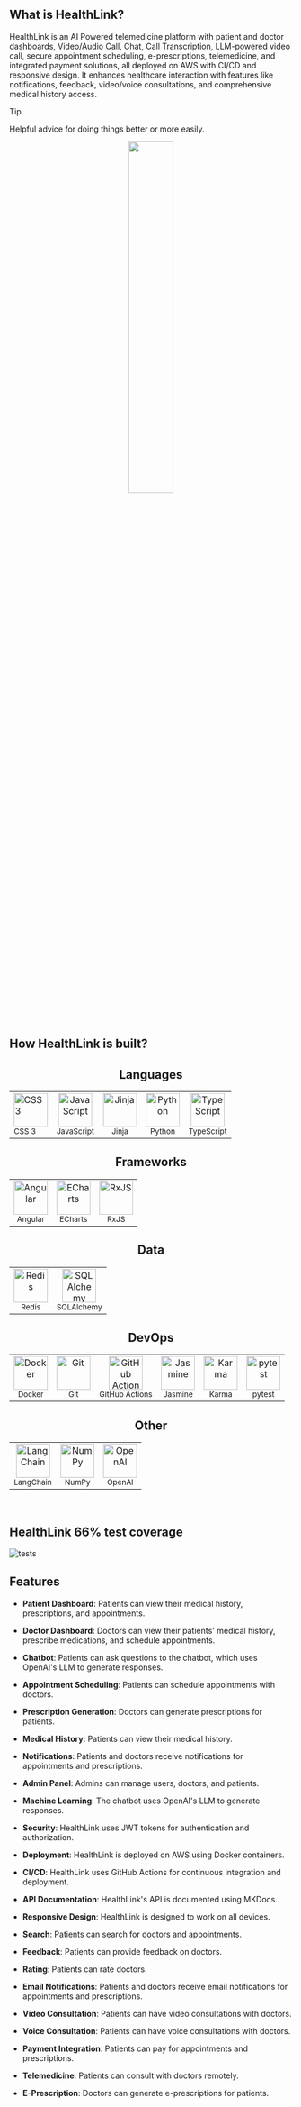 ## What is HealthLink?

HealthLink is an AI Powered telemedicine platform with patient and doctor dashboards, Video/Audio Call, Chat, Call Transcription, LLM-powered video call, secure appointment scheduling, e-prescriptions, telemedicine, and integrated payment solutions, all deployed on AWS with CI/CD and responsive design. It enhances healthcare interaction with features like notifications, feedback, video/voice consultations, and comprehensive medical history access.

> [!TIP]
> Helpful advice for doing things better or more easily.

<p align="center">
<img src="https://github.com/HealthLink-Fyp/HealthLink/assets/69955157/42304076-4b3c-49bd-a648-a2ae7987e22c" data-canonical-src="https://github.com/HealthLink-Fyp/HealthLink/assets/69955157/42304076-4b3c-49bd-a648-a2ae7987e22c" width="40%"/>
</p>

  
## How HealthLink is built?

<div align="center">
  
## Languages
<table><tr>
  <td align=''>
  <img width='60' height='60' src='https://img.stackshare.io/service/6727/css.png' alt='CSS 3'>
  <br>
  <sub>CSS 3</sub>
  <br>
  <sub></sub>
</td>

<td align='center'>
  <img width='60' height='60' src='https://img.stackshare.io/service/1209/javascript.jpeg' alt='JavaScript'>
  <br>
  <sub>JavaScript</sub>
  <br>
  <sub></sub>
</td>

<td align='center'>
  <img width='60' height='60' src='https://img.stackshare.io/service/2303/New_Project__20_.png' alt='Jinja'>
  <br>
  <sub>Jinja</sub>
  <br>
  <sub></sub>
</td>

<td align='center'>
  <img width='60' height='60' src='https://img.stackshare.io/service/993/pUBY5pVj.png' alt='Python'>
  <br>
  <sub>Python</sub>
  <br>
  <sub></sub>
</td>

<td align='center'>
  <img width='60' height='60' src='https://img.stackshare.io/service/1612/bynNY5dJ.jpg' alt='TypeScript'>
  <br>
  <sub>TypeScript</sub>
  <br>
  <sub></sub>
</td>

</tr>
</table>

## Frameworks
<table><tr>
  <td align='center'>
  <img width='60' height='60' src='https://img.stackshare.io/service/3745/cb8U-gL6_400x400.jpg' alt='Angular'>
  <br>
  <sub>Angular</sub>
  <br>
  <sub></sub>
</td>

<td align='center'>
  <img width='60' height='60' src='https://img.stackshare.io/service/4230/aSzYQa43_400x400.jpg' alt='ECharts'>
  <br>
  <sub>ECharts</sub>
  <br>
  <sub></sub>
</td>

<td align='center'>
  <img width='60' height='60' src='https://img.stackshare.io/service/1796/984368.png' alt='RxJS'>
  <br>
  <sub>RxJS</sub>
  <br>
  <sub></sub>
</td>

</tr>
</table>

## Data
<table><tr>
  <td align='center'>
  <img width='60' height='60' src='https://img.stackshare.io/service/1031/default_cbce472cd134adc6688572f999e9122b9657d4ba.png' alt='Redis'>
  <br>
  <sub>Redis</sub>
  <br>
  <sub></sub>
</td>

<td align='center'>
  <img width='60' height='60' src='https://img.stackshare.io/service/1839/q5uAkmy7.png' alt='SQLAlchemy'>
  <br>
  <sub>SQLAlchemy</sub>
  <br>
  <sub></sub>
</td>

</tr>
</table>

## DevOps
<table><tr>
  <td align='center'>
  <img width='60' height='60' src='https://img.stackshare.io/service/586/n4u37v9t_400x400.png' alt='Docker'>
  <br>
  <sub>Docker</sub>
  <br>
  <sub></sub>
</td>

<td align='center'>
  <img width='60' height='60' src='https://img.stackshare.io/service/1046/git.png' alt='Git'>
  <br>
  <sub>Git</sub>
  <br>
  <sub></sub>
</td>

<td align='center'>
  <img width='60' height='60' src='https://img.stackshare.io/service/11563/actions.png' alt='GitHub Actions'>
  <br>
  <sub>GitHub Actions</sub>
  <br>
  <sub></sub>
</td>


<td align='center'>
  <img width='60' height='60' src='https://img.stackshare.io/service/831/7c0b595409af531b9cdeb07f8c513e8b.png' alt='Jasmine'>
  <br>
  <sub>Jasmine</sub>
  <br>
  <sub></sub>
</td>

<td align='center'>
  <img width='60' height='60' src='https://img.stackshare.io/service/1420/TidYGd6a.png' alt='Karma'>
  <br>
  <sub>Karma</sub>
  <br>
  <sub></sub>
</td>

<td align='center'>
  <img width='60' height='60' src='https://img.stackshare.io/service/4586/Lu99Qe0Z_400x400.png' alt='pytest'>
  <br>
  <sub>pytest</sub>
  <br>
  <sub></sub>
</td>

</tr>
</table>

## Other
<table><tr>
  <td align='center'>
  <img width='60' height='60' src='https://img.stackshare.io/service/48790/default_5b6c6b73f1ff3775c85d2a1ba954cb87e30cbf13.jpg' alt='LangChain'>
  <br>
  <sub>LangChain</sub>
  <br>
  <sub></sub>
</td>

<td align='center'>
  <img width='60' height='60' src='https://img.stackshare.io/service/2179/default_332f874a2edb2686f578aa6389313efcea1eec41.png' alt='NumPy'>
  <br>
  <sub>NumPy</sub>
  <br>
  <sub></sub>
</td>

<td align='center'>
  <img width='60' height='60' src='https://img.stackshare.io/service/48786/default_8b1119bcbb159cebebc2f6cfc9cd2e359b169d22.jpg' alt='OpenAI'>
  <br>
  <sub>OpenAI</sub>
  <br>
  <sub></sub>
</td>


</tr>
</table>

</div>

<br/>


  ## HealthLink 66% test coverage

![tests](https://github.com/HealthLink-Fyp/HealthLink/assets/69955157/6b05b57c-0cda-4ace-8821-dd1a8d53c071)



  
## Features

* **Patient Dashboard**: Patients can view their medical history, prescriptions, and appointments.

* **Doctor Dashboard**: Doctors can view their patients' medical history, prescribe medications, and schedule appointments.

* **Chatbot**: Patients can ask questions to the chatbot, which uses OpenAI's LLM to generate responses.

* **Appointment Scheduling**: Patients can schedule appointments with doctors.

* **Prescription Generation**: Doctors can generate prescriptions for patients.

* **Medical History**: Patients can view their medical history.

* **Notifications**: Patients and doctors receive notifications for appointments and prescriptions.

* **Admin Panel**: Admins can manage users, doctors, and patients.

* **Machine Learning**: The chatbot uses OpenAI's LLM to generate responses.

* **Security**: HealthLink uses JWT tokens for authentication and authorization.

* **Deployment**: HealthLink is deployed on AWS using Docker containers.

* **CI/CD**: HealthLink uses GitHub Actions for continuous integration and deployment.

* **API Documentation**: HealthLink's API is documented using MKDocs.

* **Responsive Design**: HealthLink is designed to work on all devices.

* **Search**: Patients can search for doctors and appointments.

* **Feedback**: Patients can provide feedback on doctors.

* **Rating**: Patients can rate doctors.

* **Email Notifications**: Patients and doctors receive email notifications for appointments and prescriptions.

* **Video Consultation**: Patients can have video consultations with doctors.

* **Voice Consultation**: Patients can have voice consultations with doctors.

* **Payment Integration**: Patients can pay for appointments and prescriptions.

* **Telemedicine**: Patients can consult with doctors remotely.

* **E-Prescription**: Doctors can generate e-prescriptions for patients.

